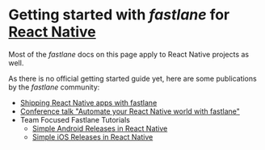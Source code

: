 # Getting started with _fastlane_ for [React Native](https://facebook.github.io/react-native/)

Most of the _fastlane_ docs on this page apply to React Native projects as well. 

As there is no official getting started guide yet, here are some publications by the _fastlane_ community:

- [Shipping React Native apps with fastlane](https://carloscuesta.me/blog/shipping-react-native-apps-with-fastlane/)
- [Conference talk "Automate your React Native world with fastlane"](https://www.youtube.com/watch?v=1K5OLv3moFg)
- Team Focused Fastlane Tutorials
  - [Simple Android Releases in React Native](https://shift.infinite.red/simple-react-native-android-releases-319dc5e29605)
  - [Simple iOS Releases in React Native](https://shift.infinite.red/simple-react-native-ios-releases-4c28bb53a97b)
